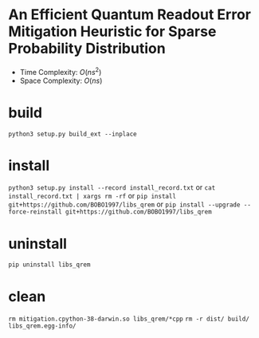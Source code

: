 # An Efficient Quantum Readout Error Mitigation Heuristic for Sparse Probability Distribution

- Time Complexity: $O(ns^2)$
- Space Complexity: $O(ns)$

# build

`python3 setup.py build_ext --inplace`

# install

`python3 setup.py install --record install_record.txt`
or
`cat install_record.txt | xargs rm -rf`
or
`pip install git+https://github.com/BOBO1997/libs_qrem`
or
`pip install --upgrade --force-reinstall git+https://github.com/BOBO1997/libs_qrem`

# uninstall

`pip uninstall libs_qrem`

# clean

`rm mitigation.cpython-38-darwin.so libs_qrem/*cpp`
`rm -r dist/ build/ libs_qrem.egg-info/`